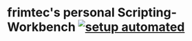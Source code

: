 # frimtec's personal Scripting-Workbench [![setup automated][gitpod-shield]][gitpod]
[gitpod-shield]: https://img.shields.io/badge/Gitpod-ready_to_code-orange?logo=gitpod
[gitpod]: https://gitpod.io/from-referrer/
